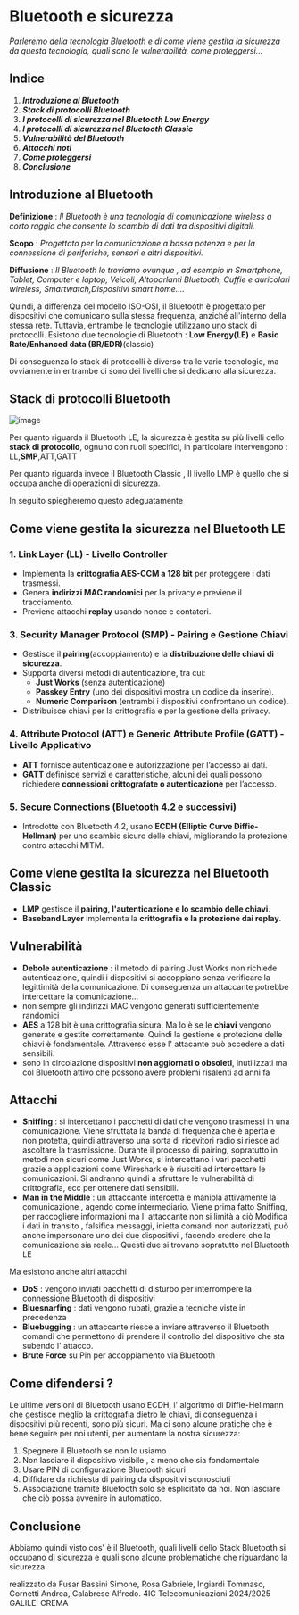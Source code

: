 # Bluetooth e sicurezza
*Parleremo della tecnologia Bluetooth e di come viene gestita la sicurezza da questa tecnologia, quali sono le vulnerabilità, come proteggersi...*

## Indice
1. __***Introduzione al Bluetooth***__
2. __***Stack di protocolli Bluetooth***__
3. __***I protocolli di sicurezza nel Bluetooth Low Energy***__
4. __***I protocolli di sicurezza nel Bluetooth Classic***__
5. __***Vulnerabilità del Bluetooth***__
6. __***Attacchi noti***__
7. __***Come proteggersi***__
8. __***Conclusione***__

## Introduzione al Bluetooth
__Definizione__ : *Il Bluetooth è  una tecnologia di comunicazione wireless a corto raggio che consente lo scambio di dati tra dispositivi digitali.*

__Scopo__ : *Progettato per la comunicazione a bassa potenza e per la connessione di periferiche, sensori e altri dispositivi.*

__Diffusione__ : *Il Bluetooth lo troviamo ovunque , ad esempio in Smartphone, Tablet, Computer e laptop, Veicoli, Altoparlanti Bluetooth, Cuffie e auricolari wireless, Smartwatch,Dispositivi smart home....* 

Quindi, a differenza del modello ISO-OSI, il Bluetooth è progettato per dispositivi che comunicano sulla stessa frequenza, anziché all'interno della stessa rete. Tuttavia, entrambe le tecnologie utilizzano uno stack di protocolli.
Esistono due tecnologie di Bluetooth :  **Low Energy(LE)**  e **Basic Rate/Enhanced data (BR/EDR)**(classic)

Di conseguenza lo stack di protocolli è diverso tra le varie tecnologie, ma ovviamente in entrambe ci sono dei livelli che si dedicano alla sicurezza.

## Stack di protocolli Bluetooth
![image](https://github.com/user-attachments/assets/b5f0969a-9729-41c5-b3ae-feb05593e09c)

Per quanto riguarda il Bluetooth LE,  la sicurezza è gestita su più livelli dello **stack di protocollo**, ognuno con ruoli specifici, in particolare intervengono : LL,**SMP**,ATT,GATT

Per quanto riguarda invece il Bluetooth Classic , Il livello LMP è quello che si occupa anche di operazioni di sicurezza. 

In seguito spiegheremo questo adeguatamente

## Come viene gestita la sicurezza nel Bluetooth LE
### 1. Link Layer (LL) - Livello Controller  
- Implementa la **crittografia AES-CCM a 128 bit** per proteggere i dati trasmessi.  
- Genera **indirizzi MAC randomici** per la privacy e previene il tracciamento.  
- Previene attacchi **replay** usando nonce e contatori.  

### 3. Security Manager Protocol (SMP) - Pairing e Gestione Chiavi  
- Gestisce il **pairing**(accoppiamento) e la **distribuzione delle chiavi di sicurezza**.  
- Supporta diversi metodi di autenticazione, tra cui:  
  - **Just Works** (senza autenticazione)
  - **Passkey Entry** (uno dei dispositivi mostra un codice da inserire).  
  - **Numeric Comparison** (entrambi i dispositivi confrontano un codice).  
- Distribuisce chiavi  per la crittografia e  per la gestione della privacy.  

### 4. Attribute Protocol (ATT) e Generic Attribute Profile (GATT) - Livello Applicativo  
- **ATT** fornisce autenticazione e autorizzazione per l’accesso ai dati.  
- **GATT** definisce servizi e caratteristiche, alcuni dei quali possono richiedere **connessioni crittografate o autenticazione** per l’accesso.  

### 5. Secure Connections (Bluetooth 4.2 e successivi)  
- Introdotte con Bluetooth 4.2, usano **ECDH (Elliptic Curve Diffie-Hellman)** per uno scambio sicuro delle chiavi, migliorando la protezione contro attacchi MITM.  


## Come viene gestita la sicurezza nel Bluetooth Classic
- **LMP** gestisce il **pairing, l'autenticazione e lo scambio delle chiavi**.  
- **Baseband Layer** implementa la **crittografia e la protezione dai replay**.

## Vulnerabilità
- **Debole autenticazione** : il metodo di pairing Just Works non richiede autenticazione, quindi i dispositivi si accoppiano senza verificare la legittimità della comunicazione. Di conseguenza un attaccante potrebbe intercettare la comunicazione...
- non sempre gli indirizzi MAC vengono generati sufficientemente randomici
- **AES**  a 128 bit è una crittografia sicura. Ma lo è se le **chiavi** vengono generate e gestite correttamente. Quindi la gestione e protezione delle chiavi è fondamentale. Attraverso esse l' attacante può accedere a dati sensibili.
- sono in circolazione dispositivi **non aggiornati o obsoleti**, inutilizzati ma col Bluetooth attivo che possono avere problemi risalenti ad anni fa

## Attacchi
- **Sniffing** : si intercettano i pacchetti di dati che vengono trasmessi in una comunicazione.
  Viene sfruttata la banda di frequenza che è aperta e non protetta, quindi attraverso  una sorta di ricevitori radio si riesce ad ascoltare la trasmissione.
  Durante il processo di pairing, sopratutto in metodi non sicuri come Just Works, si intercettano  i vari pacchetti grazie a applicazioni come Wireshark e è riusciti ad intercettare le comunicazioni.
  Si andranno quindi a sfruttare le vulnerabilità di crittografia, ecc per ottenere dati sensibili.
- **Man in the Middle** : un attaccante intercetta e manipla attivamente la comunicazione , agendo come intermediario.
  Viene prima fatto Sniffing, per raccogliere informazioni ma l' attaccante non si limità a ciò
  Modifica i dati in transito , falsifica messaggi, inietta comandi non autorizzati, può anche impersonare uno dei due dispositivi , facendo credere che la comunicazione sia reale...
  Questi due si trovano sopratutto nel Bluetooth LE

Ma esistono anche altri attacchi
- **DoS** : vengono inviati pacchetti di disturbo per interrompere la connessione Bluetooth di dispositivi
- **Bluesnarfing** : dati vengono rubati, grazie a tecniche viste in precedenza
- **Bluebugging** : un attaccante riesce a inviare attraverso il Bluetooth comandi che permettono di prendere il controllo del dispositivo che sta subendo l' attacco.
- **Brute Force** su Pin per accoppiamento via Bluetooth

## Come difendersi ? 
Le ultime versioni di Bluetooth usano ECDH, l' algoritmo di Diffie-Hellmann che gestisce meglio la crittografia dietro le chiavi, di conseguenza i dispositivi più recenti, sono più sicuri.
Ma ci sono alcune pratiche che è bene seguire per noi utenti, per aumentare la nostra sicurezza:
1. Spegnere il Bluetooth se non lo usiamo
2. Non lasciare il dispositivo visibile , a meno che sia fondamentale
3. Usare PIN di configurazione Bluetooth sicuri
4. Diffidare da richiesta di pairing da dispositivi sconosciuti
5. Associazione tramite Bluetooth solo se esplicitato da noi. Non lasciare che ciò possa avvenire in automatico.


## Conclusione 

Abbiamo quindi visto cos' è il Bluetooth, quali livelli dello Stack Bluetooth si occupano di sicurezza e quali sono alcune problematiche che riguardano la sicurezza.


realizzato da Fusar Bassini Simone, Rosa Gabriele, Ingiardi Tommaso, Cornetti Andrea, Calabrese Alfredo.
4IC Telecomunicazioni 2024/2025 GALILEI CREMA
